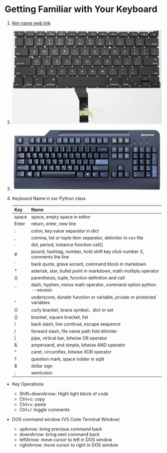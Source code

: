 # Getting Familiar with Your Keyboard

1. [Key name web link](https://www.computerhope.com/keys.htm)
2. ![](images/keyboard-apple.jpg)
3. ![windows](images/keyboard-windows.jpg) 
4. Keyboard Name in our Python class

    Key | Name
    |---|---|
    space | space, empty space in editor
    Enter | return, enter, new line 
    :  | colon, key:value separator in dict
    ,  | comma, list or tuple item separator, delimiter in csv file
    .  | dot, period, instance function call()
    \# | pound, hashtag, number, hold shift key click number 3, comments the line
    `  | back quote, grave accent, command block in markdown
    \* | asterisk, star, bullet point in markdown, math multiply operator
    () | parenthesis, tuple, function definition and call
    \- | dash, hyphen, minus math operator, command option python --version
    _  | underscore, dunder function or variable, private or protected variables
    {} | curly bracket, brace symbol，dict or set
    [] | bracket, square bracket, list
    \  | back slash, line continue, escape sequence
    /  | forward slash, file name path fold dilimiter
    \| | pipe, virtical bar, bitwise OR operator
    &  | ampersand, and simple, bitwise AND operator
    ^  | caret, circumflex, bitwise XOR operator
    ?  | question mark, space holder in sqlit
    $  | dollar sign
    ;  | semicolon

* Key Operations
    - Shift+downArrow: Hight light block of code
    - Ctrl+c: copy
    - Ctrl+v: paste
    - Ctrl+/: toggle comments

* DOS command window (VS Code Terminal Window)
    - upArrow: bring previous command back
    - downArrow: bring next command back
    - leftArrow: move cursor to left in DOS window
    - rightArrow: move cursor to right in DOS window
